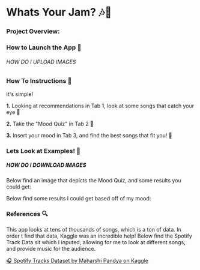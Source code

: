 # Whats Your Jam? 🎶🎤

### Project Overview:


### How to Launch the App 🚀
###### HOW DO I UPLOAD IMAGES ######

### How To Instructions 📜
It's simple! 

**1.** Looking at recommendations in Tab 1, look at some songs that catch your eye 👀

**2.** Take the "Mood Quiz" in Tab 2 📄

**3.** Insert your mood in Tab 3, and find the best songs that fit you! 🎺


### Lets Look at Examples! 🫣
##### HOW DO I DOWNLOAD IMAGES #######
Below find an image that depicts the Mood Quiz, and some results you could get:

Below find some results I could get based off of my mood:

### References 🔍
This app looks at tens of thousands of songs, which is a ton of data. In order t find that data, Kaggle was an incredible help! Below find the Spotify Track Data sit which I inputed, allowing for me to look at different songs, and provide music for the audience. 

[🎧 Spotify Tracks Dataset by Maharshi Pandya on Kaggle](https://www.kaggle.com/datasets/maharshipandya/-spotify-tracks-dataset)
